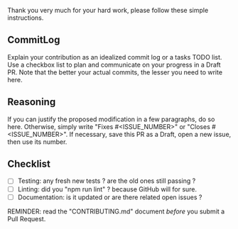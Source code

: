 Thank you very much for your hard work, please follow these simple instructions.

## CommitLog

Explain your contribution as an idealized commit log or a tasks TODO list.
Use a checkbox list to plan and communicate on your progress in a Draft PR.
Note that the better your actual commits, the lesser you need to write here.

## Reasoning

If you can justify the proposed modification in a few paragraphs, do so here.
Otherwise, simply write "Fixes #<ISSUE_NUMBER>" or "Closes #<ISSUE_NUMBER>".
If necessary, save this PR as a Draft, open a new issue, then use its number.

## Checklist

-   [ ] Testing: any fresh new tests ? are the old ones still passing ?
-   [ ] Linting: did you "npm run lint" ? because GitHub will for sure.
-   [ ] Documentation: is it updated or are there related open issues ?

REMINDER: read the "CONTRIBUTING.md" document _before_ you submit a Pull Request.

